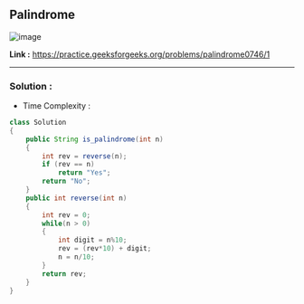 ## Palindrome 

![image](https://user-images.githubusercontent.com/23376002/224481017-45f33fd1-c747-45a9-b4b5-aaa0ce8b3561.png)

**Link :** https://practice.geeksforgeeks.org/problems/palindrome0746/1

-----------------------------------------------------------------------------------------------------------------------------------------------------


### Solution : 

- Time Complexity : 


```java
class Solution
{
    public String is_palindrome(int n)
    {
        int rev = reverse(n);
        if (rev == n)
            return "Yes";
        return "No";
    }
    public int reverse(int n) 
    {
        int rev = 0;
        while(n > 0) 
        {
            int digit = n%10;
            rev = (rev*10) + digit;
            n = n/10;
        }
        return rev;
    }
}

```

